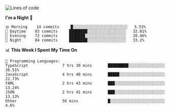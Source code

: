<!--START_SECTION:waka-->
![Lines of code](https://img.shields.io/badge/From%20Hello%20World%20I%27ve%20Written-528062%20lines%20of%20code-blue)

**I'm a Night 🦉** 

```text
🌞 Morning    14 commits     █░░░░░░░░░░░░░░░░░░░░░░░░   5.53% 
🌆 Daytime    83 commits     ████████░░░░░░░░░░░░░░░░░   32.81% 
🌃 Evening    72 commits     ███████░░░░░░░░░░░░░░░░░░   28.46% 
🌙 Night      84 commits     ████████░░░░░░░░░░░░░░░░░   33.2%

```


📊 **This Week I Spent My Time On** 

```text
💬 Programming Languages: 
TypeScript               7 hrs 30 mins       █████████░░░░░░░░░░░░░░░░   36.51% 
JavaScript               4 hrs 40 mins       █████░░░░░░░░░░░░░░░░░░░░   22.73% 
YAML                     2 hrs 43 mins       ███░░░░░░░░░░░░░░░░░░░░░░   13.24% 
JSON                     2 hrs 41 mins       ███░░░░░░░░░░░░░░░░░░░░░░   13.13% 
Other                    56 mins             █░░░░░░░░░░░░░░░░░░░░░░░░   4.6%

```


<!--END_SECTION:waka-->
